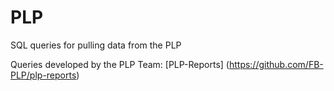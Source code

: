 # PLP

SQL queries for pulling data from the PLP

Queries developed by the PLP Team:
[PLP-Reports] (https://github.com/FB-PLP/plp-reports)
